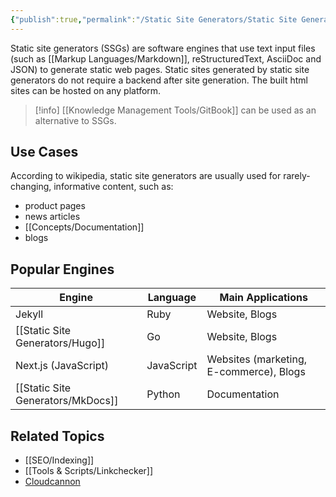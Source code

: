 ```yaml
---
{"publish":true,"permalink":"/Static Site Generators/Static Site Generators.md","cssclasses":""}
---
```


Static site generators (SSGs) are software engines that use text input files (such as [[Markup Languages/Markdown]], reStructuredText, AsciiDoc and JSON) to generate static web pages.
Static sites generated by static site generators do not require a backend after site generation. The built html sites can be hosted on any platform.

> [!info]
> [[Knowledge Management Tools/GitBook]] can be used as an alternative to SSGs.

## Use Cases

According to wikipedia, static site generators are usually used for rarely-changing, informative content, such as:
- product pages
- news articles
- [[Concepts/Documentation]]
- blogs

## Popular Engines

| Engine | Language | Main Applications |
|------|------------|----------------|
| Jekyll | Ruby | Website, Blogs |
| [[Static Site Generators/Hugo]] | Go | Website, Blogs |
| Next.js (JavaScript) | JavaScript | Websites (marketing, E-commerce), Blogs |
| [[Static Site Generators/MkDocs]] | Python | Documentation |

## Related Topics
- [[SEO/Indexing]] 
- [[Tools & Scripts/Linkchecker]]
- [Cloudcannon](https://cloudcannon.com/blog/how-to-set-up-wysiwyg-editing-with-mkdocs-material/)